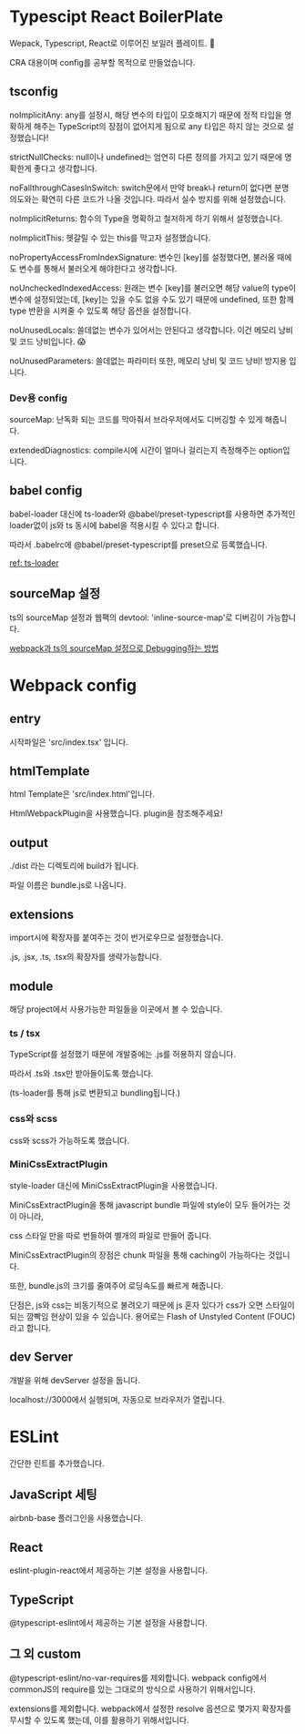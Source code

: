 # Typescipt React BoilerPlate

Wepack, Typescript, React로 이루어진 보일러 플레이트. 🍳

CRA 대용이며 config를 공부할 목적으로 만들었습니다.

## tsconfig

noImplicitAny: any를 설정시, 해당 변수의 타입이 모호해지기 때문에 정적 타입을 명확하게 해주는 TypeScript의 장점이 없어지게 됨으로 any 타입은 하지 않는 것으로 설정했습니다!

strictNullChecks: null이나 undefined는 엄연히 다른 정의를 가지고 있기 때문에 명확한게 좋다고 생각합니다.

noFallthroughCasesInSwitch: switch문에서 만약 break나 return이 없다면 분명 의도와는 확연히 다른 코드가 나올 것입니다. 따라서 실수 방지를 위해 설정했습니다.

noImplicitReturns: 함수의 Type을 명확하고 철저하게 하기 위해서 설정했습니다.

noImplicitThis: 헷갈릴 수 있는 this를 막고자 설정했습니다.

noPropertyAccessFromIndexSignature: 변수인 [key]를 설정했다면, 불러올 때에도 변수를 통해서 불러오게 해야한다고 생각합니다.

noUncheckedIndexedAccess: 원래는 변수 [key]를 불러오면 해당 value의 type이 변수에 설정되었는데, [key]는 있을 수도 없을 수도 있기 때문에 undefined, 또한 함께 type 반환을 시켜줄 수 있도록 해당 옵션을 설정합니다.

noUnusedLocals: 쓸데없는 변수가 있어서는 안된다고 생각합니다. 이건 메모리 낭비 및 코드 낭비입니다. 😱

noUnusedParameters: 쓸데없는 파라미터 또한, 메모리 낭비 및 코드 낭비! 방지용 입니다.

### Dev용 config

sourceMap: 난독화 되는 코드를 막아줘서 브라우저에서도 디버깅할 수 있게 해줍니다.

extendedDiagnostics: compile시에 시간이 얼마나 걸리는지 측정해주는 option입니다.

## babel config

babel-loader 대신에 ts-loader와 @babel/preset-typescript를 사용하면 추가적인 loader없이 js와 ts 동시에 babel을 적용시킬 수 있다고 합니다.

따라서 .babelrc에 @babel/preset-typescript를 preset으로 등록했습니다.

[ref: ts-loader](https://webpack.js.org/guides/typescript/#loader)

## sourceMap 설정

ts의 sourceMap 설정과 웹팩의 devtool: 'inline-source-map'로 디버깅이 가능합니다.

[webpack과 ts의 sourceMap 설정으로 Debugging하는 방법](https://webpack.js.org/guides/typescript/#source-maps)

# Webpack config

## entry

시작파일은 'src/index.tsx' 입니다.

## htmlTemplate

html Template은 'src/index.html'입니다.

HtmlWebpackPlugin을 사용했습니다. plugin을 참조해주세요!

## output

./dist 라는 디렉토리에 build가 됩니다.

파일 이름은 bundle.js로 나옵니다.

## extensions

import시에 확장자를 붙여주는 것이 번거로우므로 설정했습니다.

.js, .jsx, .ts, .tsx의 확장자를 생략가능합니다.

## module

해당 project에서 사용가능한 파일들을 이곳에서 볼 수 있습니다.

### ts / tsx

TypeScript를 설정했기 때문에 개발중에는 .js를 허용하지 않습니다.

따라서 .ts와 .tsx만 받아들이도록 했습니다.

(ts-loader를 통해 js로 변환되고 bundling됩니다.)

### css와 scss

css와 scss가 가능하도록 했습니다.

### MiniCssExtractPlugin

style-loader 대신에 MiniCssExtractPlugin을 사용했습니다.

MiniCssExtractPlugin을 통해 javascript bundle 파일에 style이 모두 들어가는 것이 아니라,

css 스타일 만을 따로 번들하여 별개의 파일로 만들어 줍니다.

MiniCssExtractPlugin의 장점은 chunk 파일을 통해 caching이 가능하다는 것입니다.

또한, bundle.js의 크기를 줄여주어 로딩속도를 빠르게 해줍니다.

단점은, js와 css는 비동기적으로 불려오기 때문에 js 혼자 있다가 css가 오면 스타일이 되는 깜빡임 현상이 있을 수 있습니다. 용어로는 Flash of Unstyled Content (FOUC) 라고 합니다.

## dev Server

개발을 위해 devServer 설정을 둡니다.

localhost://3000에서 실행되며, 자동으로 브라우저가 열립니다.

# ESLint

간단한 린트를 추가했습니다.

## JavaScript 세팅

airbnb-base 플러그인을 사용했습니다.

## React

eslint-plugin-react에서 제공하는 기본 설정을 사용합니다.

## TypeScript

@typescript-eslint에서 제공하는 기본 설정을 사용합니다.

## 그 외 custom

@typescript-eslint/no-var-requires를 제외합니다. webpack config에서 commonJS의 require를 있는 그대로의 방식으로 사용하기 위해서입니다.

extensions를 제외합니다. webpack에서 설정한 resolve 옵션으로 몇가지 확장자를 무시할 수 있도록 했는데, 이를 활용하기 위해서입니다.
